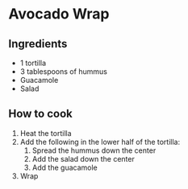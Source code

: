 # Avocado Wrap

## Ingredients
- 1 tortilla
- 3 tablespoons of hummus
- Guacamole
- Salad

## How to cook

1. Heat the tortilla
2. Add the following in the lower half of the tortilla:
    1. Spread the hummus down the center
    2. Add the salad down the center
    3. Add the guacamole
3. Wrap